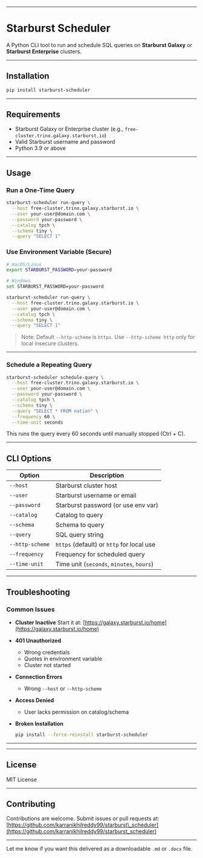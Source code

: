
---

# Starburst Scheduler

A Python CLI tool to run and schedule SQL queries on **Starburst Galaxy** or **Starburst Enterprise** clusters.

---

## Installation

```bash
pip install starburst-scheduler
```

---

## Requirements

* Starburst Galaxy or Enterprise cluster (e.g., `free-cluster.trino.galaxy.starburst.io`)
* Valid Starburst username and password
* Python 3.9 or above

---

## Usage

### Run a One-Time Query

```bash
starburst-scheduler run-query \
  --host free-cluster.trino.galaxy.starburst.io \
  --user your-user@domain.com \
  --password your-password \
  --catalog tpch \
  --schema tiny \
  --query "SELECT 1"
```

### Use Environment Variable (Secure)

```bash
# macOS/Linux
export STARBURST_PASSWORD=your-password

# Windows
set STARBURST_PASSWORD=your-password

starburst-scheduler run-query \
  --host free-cluster.trino.galaxy.starburst.io \
  --user your-user@domain.com \
  --catalog tpch \
  --schema tiny \
  --query "SELECT 1"
```

> Note: Default `--http-scheme` is `https`. Use `--http-scheme http` only for local insecure clusters.

---

### Schedule a Repeating Query

```bash
starburst-scheduler schedule-query \
  --host free-cluster.trino.galaxy.starburst.io \
  --user your-user@domain.com \
  --password your-password \
  --catalog tpch \
  --schema tiny \
  --query "SELECT * FROM nation" \
  --frequency 60 \
  --time-unit seconds
```

This runs the query every 60 seconds until manually stopped (Ctrl + C).

---

## CLI Options

| Option          | Description                               |
| --------------- | ----------------------------------------- |
| `--host`        | Starburst cluster host                    |
| `--user`        | Starburst username or email               |
| `--password`    | Starburst password (or use env var)       |
| `--catalog`     | Catalog to query                          |
| `--schema`      | Schema to query                           |
| `--query`       | SQL query string                          |
| `--http-scheme` | `https` (default) or `http` for local use |
| `--frequency`   | Frequency for scheduled query             |
| `--time-unit`   | Time unit (`seconds`, `minutes`, `hours`) |

---

## Troubleshooting

### Common Issues

* **Cluster Inactive**
  Start it at: [https://galaxy.starburst.io/home](https://galaxy.starburst.io/home)

* **401 Unauthorized**

  * Wrong credentials
  * Quotes in environment variable
  * Cluster not started

* **Connection Errors**

  * Wrong `--host` or `--http-scheme`

* **Access Denied**

  * User lacks permission on catalog/schema

* **Broken Installation**

  ```bash
  pip install --force-reinstall starburst-scheduler
  ```

---

---

## License

MIT License

---

## Contributing

Contributions are welcome. Submit issues or pull requests at:
[https://github.com/karranikhilreddy99/starburst\_scheduler](https://github.com/karranikhilreddy99/starburst_scheduler)

---

Let me know if you want this delivered as a downloadable `.md` or `.docx` file.
